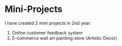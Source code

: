 # Mini-Projects

I have created 2 mini projects in 2nd year:

1. Online customer feedback system
2. E-commerce wall art painting store (Artistic Decor)

